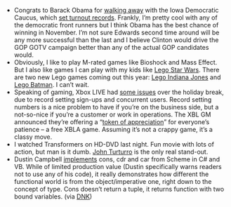 -   Congrats to Barack Obama for [walking
    away](http://www.cnn.com/2008/POLITICS/01/03/iowa.caucuses/) with
    the Iowa Democratic Caucus, which [set turnout
    records](http://politicalticker.blogs.cnn.com/2008/01/03/democratic-caucus-turnout-shatters-record/).
    Frankly, I’m pretty cool with any of the democratic front runners
    but I think Obama has the best chance of winning in November. I’m
    not sure Edwards second time around will be any more successful than
    the last and I believe Clinton would drive the GOP GOTV campaign
    better than any of the actual GOP candidates would.
-   Obviously, I like to play M-rated games like Bioshock and Mass
    Effect. But I also like games I can play with my kids like [Lego
    Star Wars](http://www.xbox.com/games/legostarwarssaga/). There are
    two new Lego games coming out this year: [Lego Indiana
    Jones](http://www.lucasarts.com/games/legoindianajones/) and [Lego
    Batman](http://videogames.yahoo.com/feature/lego-batman-y-exclusive-trailer/1167883).
    I can’t wait.
-   Speaking of gaming, Xbox LIVE had [some
    issues](http://www.majornelson.com/archive/2007/12/29/xbox-live-status-12-29.aspx)
    over the holiday break, due to record setting sign-ups and
    concurrent users. Record setting numbers is a nice problem to have
    if you’re on the business side, but a not-so-nice if you’re a
    customer or work in operations. The XBL GM announced they’re
    offering a “[token of
    appreciation](http://www.xbox.com/en-US/support/live/serviceissue.htm)”
    for everyone’s patience – a free XBLA game. Assuming it’s not a
    crappy game, it’s a classy move.
-   I watched Transformers on HD-DVD last night. Fun movie with lots of
    action, but man is it dumb. [John
    Turturro](http://www.imdb.com/name/nm0001806/) is the only real
    stand-out.
-   Dustin Campbell
    [implements](http://diditwith.net/2008/01/01/BuildingDataOutOfThinAir.aspx)
    cons, cdr and car from Scheme in C\# and VB. While of limited
    production value (Dustin specifically warns readers not to use any
    of his code), it really demonstrates how different the functional
    world is from the object/imperative one, right down to the concept
    of type. Cons doesn’t return a tuple, it returns function with two
    bound variables. (via
    [DNK](http://www.dotnetkicks.com/csharp/Building_Data_Out_Of_Thin_Air))

